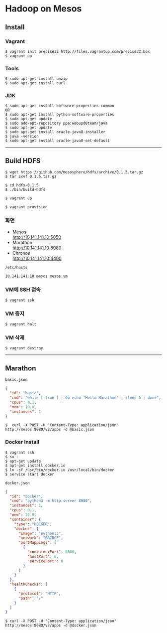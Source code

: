 Hadoop on Mesos
===============

Install
-------

### Vagrant

```
$ vagrant init precise32 http://files.vagrantup.com/precise32.box 
$ vagrant up
```

### Tools

```
$ sudo apt-get install unzip
$ sudo apt-get install curl
```

### JDK

```
$ sudo apt-get install software-properties-common
OR
$ sudo apt-get install python-software-properties
$ sudo apt-get update
$ sudo add-apt-repository ppa:webupd8team/java
$ sudo apt-get update
$ sudo apt-get install oracle-java8-installer
$ java -version 
$ sudo apt-get install oracle-java8-set-default
```

---

Build HDFS
----------

```
$ wget https://github.com/mesosphere/hdfs/archive/0.1.5.tar.gz 
$ tar zxvf 0.1.5.tar.gz
```

```
$ cd hdfs-0.1.5
$ ./bin/build-hdfs
```

```
$ vagrant up
```

```
$ vagrant provision
```

### 화면

* Mesos  
http://10.141.141.10:5050
* Marathon  
http://10.141.141.10:8080 
* Chronos  
http://10.141.141.10:4400 

`/etc/hosts`
```
10.141.141.10 mesos mesos.vm
```

### VM에 SSH 접속
```
$ vagrant ssh
```

### VM 중지
```
$ vagrant halt
```

### VM 삭제
```
$ vagrant destroy
```

---

Marathon
--------

`basic.json`
```json
{
  "id": "basic",
  "cmd": "while [ true ] ; do echo 'Hello Marathon' ; sleep 5 ; done",
  "cpus": 0.1,
  "mem": 10.0,
  "instances": 1
}
```

```
$  curl -X POST -H "Content-Type: application/json" http://mesos:8080/v2/apps -d @basic.json
```

### Docker Install

```
$ vagrant ssh
$ su -
$ apt-get update
$ apt-get install docker.io
$ ln -sf /usr/bin/docker.io /usr/local/bin/docker
$ service start docker
```

`docker.json`
```json
{
  "id": "docker",
  "cmd": "python3 -m http.server 8080",
  "instances": 1,
  "cpus": 0.1,
  "mem": 32.0,
  "container": {
    "type": "DOCKER",
    "docker": {
      "image": "python:3",
      "network": "BRIDGE",
      "portMappings": [
        {
          "containerPort": 8080,
          "hostPort": 0,
          "servicePort": 0
        }
      ]
    }
  },
  "healthChecks": [
    {
      "protocol": "HTTP",
      "path": "/"
    }
  ]
}
```

```
$ curl -X POST -H "Content-Type: application/json" http://mesos:8080/v2/apps -d @docker.json
```
